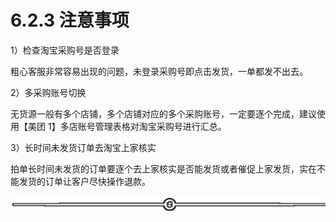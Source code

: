 # 6.2.3 注意事项

1）检查淘宝采购号是否登录

粗心客服非常容易出现的问题，未登录采购号即点击发货，一单都发不出去。

2）多采购账号切换

无货源一般有多个店铺，多个店铺对应的多个采购账号，一定要逐个完成，建议使用【美团 1】多店账号管理表格对淘宝采购号进行汇总。

3）长时间未发货订单去淘宝上家核实

拍单长时间未发货的订单要逐个去上家核实是否能发货或者催促上家发货，实在不能发货的订单让客户尽快操作退款。

![](img/af1b0ff95055ad1b068bc39a8c34b73c.png)